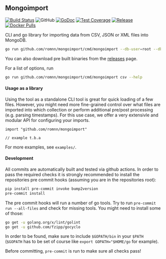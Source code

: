## Mongoimport

[![Build Status](https://github.com/romnn/mongoimport/workflows/test/badge.svg)](https://github.com/romnn/mongoimport/actions)
![GitHub](https://img.shields.io/github/license/romnn/mongoimport)
[![GoDoc](https://godoc.org/github.com/romnn/mongoimport?status.svg)](https://godoc.org/github.com/romnn/mongoimport)
[![Test Coverage](https://codecov.io/gh/romnn/mongoimport/branch/master/graph/badge.svg)](https://codecov.io/gh/romnn/mongoimport)
[![Release](https://img.shields.io/github/release/romnn/mongoimport)](https://github.com/romnn/mongoimport/releases/latest)
[![Docker Pulls](https://img.shields.io/docker/pulls/romnn/mongoimport)](https://hub.docker.com/r/romnn/mongoimport)

CLI and go library for importing data from CSV, JSON or XML files into MongoDB.

```bash
go run github.com/romnn/mongoimport/cmd/mongoimport --db-user=root --db-password=example csv <path-to-csv-files>
```
You can also download pre built binaries from the [releases](https://github.com/romnn/mongoimport/releases) page.

For a list of options, run
```bash
go run github.com/romnn/mongoimport/cmd/mongoimport csv --help
```

#### Usage as a library

Using the tool as a standalone CLI tool is great for quick loading of a few files. However, you might need more fine-grained control over what files are imported into which collection or perform additional pre/post processing (e.g. parsing timestamps). For this use case, we offer a very extensivle and modular API for configuring your imports.

```golang
import "github.com/romnn/mongoimport"

// example t.b.a
```

For more examples, see `examples/`.

#### Development

All commits are automatically built and tested via github actions. In order to pass the required checks it is strongly recommended to install the repositories pre commit hooks (assuming you are in the repositories root):
```bash
pip install pre-commit invoke bump2version
pre-commit install
```

The pre commit hooks will run a number of go tools. Try to run `pre-commit run --all-files` and check for missing tools. You might need to install some of those:
```bash
go get -u golang.org/x/lint/golint
go get -u github.com/fzipp/gocyclo
```
In order to be found, make sure to include `$GOPATH/bin` in your `$PATH` (`$GOPATH` has to be set of course like `export GOPATH="$HOME/go` for example).

Before committing, `pre-commit` is run to make sure all checks pass!
